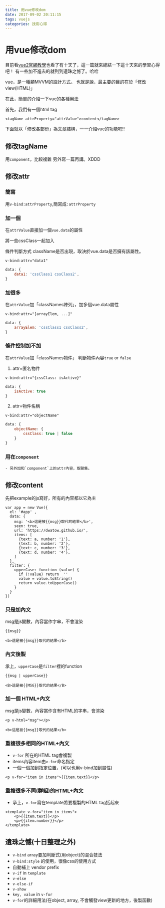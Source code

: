```yaml
---
title: 用vue修改dom
date: 2017-09-02 20:11:15
tags: vuejs
categories: 技術心得
---
```


# 用vue修改dom

目前看[vue2官網教學](https://cn.vuejs.org/v2/guide/)也看了有十天了，這一篇就來總結一下這十天來的學習心得吧！
有一些加不進去的就列到遺珠之憾了。哈哈

vue，是一種類MVVM的設計方式。
也就是說，最主要的目的在於「修改view(HTML)」

在此，簡單的介紹一下vue的各種用法

首先，我們有一個html tag
```htmlmixed
<tagName attrProperty="attrValue">content</tagName>
```

下面就以「修改各部份」為文章結構，一一介紹vue的功能吧!!

## 修改tagName

用`component`，比較複雜
另外寫一篇再講。XDDD


## 修改attr

### 簡寫

用`v-bind:attrProperty`,簡寫成`:attrProperty`

### 加一個
在`attrValue`直接加一個`vue.data`的屬性

將一些cssClass一起加入

條件判斷方式
className是否出現，取決於vue.data是否擁有該屬性。

```htmlmixed
v-bind:attr="data1"
```
```javascript
data: {
    data1: 'cssClass1 cssClass2',
}
```
### 加很多
在`attrValue`加「classNames陣列」，加多個vue.data屬性

```htmlmixed
v-bind:attr="[arrayElem, ...]"
```
```javascript
data: {
    arrayElem: 'cssClass1 cssClass2',
}
```

### 條件控制加不加

在`attrValue`加「classNames物件」
判斷物件內容`true` or `false`

1. attr=匿名物件
```htmlmixed
v-bind:attr="{cssClass: isActive}"
```
```javascript
data: {
    isActive: true
}
```
2. attr=物件名稱
```htmlmixed
v-bind:attr="objectName"
```
```javascript
data: {
    objectName: {
        cssClass: true | false
    }
}
```

### 用在`component`
    - 另外加和`component`上的attr內容，取聯集。


## 修改content
先把example的js寫好，所有的內容都以它為主
```javascript=
var app = new Vue({
  el: '#app' ,
  data: {
    msg: '<b>這是被{{msg}}取代的結果</b>',
    seen: true,
    url: 'https://dwatow.github.io/',
    items: [
      {text: a, number: '1'},
      {text: b, number: '2'},
      {text: c, number: '3'},
      {text: d, number: '4'},
    ]
  },
  filter: {
    upperCase: function (value) {
      if (!value) return  ''
      value = value.toString()
      return value.toUpperCase()
    }
  }
})
```
### 只是加內文

msg是js變數，內容當作字串，不會渲染
```
{{msg}}
```
`<b>這是被{{msg}}取代的結果</b>`

### 內文後製

承上，`upperCase`是`filter`裡的function

```
{{msg | upperCase}}
```
`<B>這是被{{MSG}}取代的結果</B>`

### 加一個 HTML+內文

msg是js變數，內容當作含有HTML的字串，會渲染

```
<p v-html="msg"></p>
```

`<b>這是被{{msg}}取代的結果</b>`


### 重複很多相同的HTML+內文

- `v-for` 所在的HTML tag會複製
- items內容item由`v-for`命名指定
- 一個一個加到指定位置，(可以也用v-bind加到屬性)

```
<p v-for="item in items">{{item.text}}</p>
```

### 重複很多不同(群組)的HTML+內文

- 承上，`v-for`寫在template將要複製的HTML tag括起來

```
<template v-for="item in items">
    <p>{{item.text}}</p>
    <p>{{item.number}}</p>
</template>
```

## 遺珠之憾(十日整理之外)

- `v-bind` array要加判斷式(用object)的混合技法
- `v-bind:style` 的使用，很像css的使用方式
- 自動補上 vendor prefix
- `v-if` in `template`
- `v-else`
- `v-else-if`
- `v-show`
- `key, value` in `v-for`
- `v-for`的詳細用法(在object, array, 不會觸發view更新的地方，後製函數)
